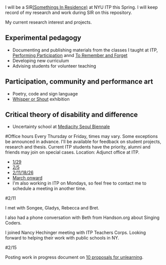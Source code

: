 I will be a SIR[(Somethings In Residence)](https://tisch.nyu.edu/itp/itp-people/faculty/somethings-in-residence-sirs/taeyoon-choi) at NYU ITP this Spring. I will keep record of my research and work during SIR on this repository. 

My current research interest and projects.  

## Experimental pedagogy  
- Documenting and publishing materials from the classes I taught at ITP, [Performing Participation](https://github.com/tchoi8/PerformingParticipation) annd [To Remember and Forget](https://github.com/tchoi8/RememberAndForget) 
- Developing new curriculum 
- Advising students for volunteer teaching

## Participation, community and performance art  
- Poetry, code and sign language 
- [Whisper or Shout](http://bricartsmedia.org/events/contemporary-art/whisper-or-shout-artists-in-the-social-sphere) exhibition

## Critical theory of disability and difference      
- Uncertainty school at [Mediacity Seoul Biennale](http://mediacityseoul.kr/2016/pre/)

#Office hours 
Every Thursday or Friday, times may vary. Some exceptions be announced in advance. 
I'll be available for feedback on student projects, research and thesis.
Current ITP students have the priority, alumni and friends may join on special cases. Location: Adjunct office at ITP.     
 
- [1/29](http://doodle.com/poll/786mkwhw4qugq68d#table)
- [2/5](http://doodle.com/poll/ithm33piasc3hn46)  
- [2/11/18/26](http://doodle.com/poll/4y9tvgr77t2gbwr6)
- [March onward](https://docs.google.com/document/d/1P7D5cnreiQxAnHtXfvEpOY7APMAaI10ASCHOrLtt1C0/edit?usp=sharing) 
- I'm also working in ITP on Mondays, so feel free to contact me to schedule a meeting in another time. 

#2/11 

I met with Songee, Gladys, Rebecca and Bret. 

I also had a phone conversation with Beth from Handson.org about Singing Coders. 

I joined Nancy Hechinger meeting with ITP Teachers Corps. Looking forward to helping their work with public schools in NY. 

#2/15 

Posting work in progress document on [10 proposals for unlearning](https://github.com/tchoi8/itpsir/blob/master/unlearning10.md).  
